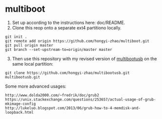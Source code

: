# multiboot

1. Set up according to the instructions here: doc/README. 
2. Clone this reop onto a separate ext4 partitiono locally. 

```
git init .
git remote add origin https://github.com/hongyi-zhao/multiboot.git 
git pull origin master
git branch --set-upstream-to=origin/master master
```
3. Then use this repository with my revised version of [multibootusb](https://github.com/hongyi-zhao/multibootusb.git) on the same local partition:
```
git clone https://github.com/hongyi-zhao/multibootusb.git multibootusb.git
```
Some more advanced usages:
```
http://www.dolda2000.com/~fredrik/doc/grub2
https://unix.stackexchange.com/questions/253657/actual-usage-of-grub-mkimage-config
http://lukeluo.blogspot.com/2013/06/grub-how-to-4-memdisk-and-loopback.html
```
